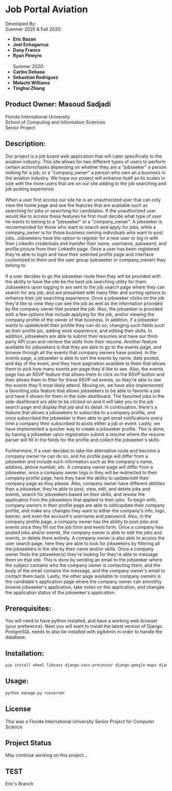 # Job Portal Aviation

Developed By:
<br>Summer 2020 & Fall 2020:<br>
+ **Eric Bazan**<br>
+ **Joel Echagarrua**<br>
+ **Dany Franco**<br>
+ **Ryan Pineyro**<br>
<br> Summer 2020:
+ **Carlos Debasa**<br>
+ **Sebastian Rodriguez**<br>
+ **Malachi Williams**<br>
+ **Tinghui Zhang**<br>

Product Owner: Masoud Sadjadi<br>
---
Florida International University<br>
School of Computing and Information Sciences<br>
Senior Project<br>

## Description:
Our project is a job board web application that will cater specifically to the aviation industry. This site allows for two different types of users to
perform certain actions/tasks depending on whether they are a "jobseeker" a person looking for a job, or a "company_owner" a person who own an a business
in the aviation industry. We hope our project will enhance itself as its scales in size with the more users that are on our site adding to the job searching 
and job posting experience.
<br>
<br>
When a user first access our site he is an unauthorized user that can only view the home page and see the features that are available such as searching for jobs
or searching for candidates. If the unauthorized user would like to access these features he first must decide what type of user he wants to belong to a "jobseeker"
or a "company_owner". A jobseeker is recommended for those who want to search and apply for jobs, while a company_owner is for those business owning individuals who
want to post jobs. Jobseekers have the option to register for a new user or log in with their LinkedIn credentials and transfer their name, username, password, and
profile picture from their LinkedIn page. Once a user has been registered they're able to login and have their selected profile page and interface customized to
them and the user group (jobseeker or company_owner) they belong to.
<br>
<br>
If a user decides to go the jobseeker route then they will be provided with the ability to have the site be the best job searching utility for them. Jobseekers
upon logging in are sent to the job search page where they can search for any job, and are presented with many filter and sorting options to enhance their job
searching experience. Once a jobseeker clicks on the job they'd like to view they can see the job as well as the information provided by the company owner that
posted the job. Also, the jobseeker is provided with a few options that include applying for the job, and/or viewing the company profile of the owner of that 
business. In addition, if a jobseeker wants to update/edit their profile they can do so; changing such fields such as their profile pic, adding work experience,
and editing their skills. In addition, jobseekers are able to submit their resumes and have our third-party API scan and retrieve the skills from their resume. Another feature available for jobseekers is that they are able to go to the events page, and browse through all the events that company owners have posted. In the events page, a jobseeker is able to sort the events by name, date posted, and day of the event, and they have pagination available to them that allows them to pick how many events per page they'd like to see. Also, the events page has an RSVP feature that allows them to click on the RSVP button and then allows them to filter for these RSVP-ed events, so they're able to see the events they'll most likely attend. Moving on, we have also implemented a favoriting jobs feature that allows jobseekers to be able to favorite a job and have it shown for them in the side-dashboard. The favorited jobs in the side-dashboard are able to be clicked on and it will take you to the job search page and display that job and its detail. In continuation, there's a feature that allows a jobseekers to subscribe to a company profile, and once subscribed the jobseeker is then able to get email notifications every time a company their subscribed to posts either a job or event. Lastly, we have implemented a quicker way to create a jobseeker profile. This is done, by having a jobseeker upon registration submit a resume where the resume parser will fill in the fields for the profile and collect the jobseeker's skills.
<br>
<br>
Furthermore,  if a user decides to take the alternative route and become a company owner he can do so, and his profile page will differ from a jobseeker and include
such information such as the company's name, address, phone number, etc. A company owner page will differ from a jobseeker, once a company owner logs in they will
be redirected to their company profile page, here they have the ability to update/edit their company page as they please. Also, company owner have different 
abilities than a jobseeker, they're able to post, view, edit, and delete jobs and events, search for jobseekers based on their skills, and review the application from the jobseekers that applied to their jobs. To begin with, company owners in their profile page are able to edit/update their company profile, and make any changes they want to either the company's info, logo, banner, and even the account's username and password. Also, in the company profile page, a company owner has the ability to post jobs and events once they fill out the job form and event form. Once a company has posted jobs and/or events, the company owner is able to edit the jobs and events, or delete them entirely. A company owner is also able to access the user search page, here they are able to look for jobseekers by filtering all the jobseekers in the site by their name and/or skills. Once a company owner finds the jobseeker(s) they're looking for they're able to message them on that site. This is done by sending an email to the jobseeker where the subject contains who the company owner is contacting them, and the body of the email contains the message, and the company owner's email to contact them back. Lastly, the other page available to company owners is the candidate's application page where the company owner can smoothly browse jobseeker's application, take notes on the application, and changes the application status of the jobseeker's application.

## Prerequisites:
You will need to have python installed, and have a working web browser (your preference). Next you will want to install the latest version of Django.
PostgreSQL needs to also be installed with pgAdmin in order to handle the database.

## Installation:
```bash
pip install wheel libsass django-sass-processor django-google-maps django-crispy-forms social-auth-app-django psycopg2-binary pyresparser Pillow nltk django-filter
```

## Usage:
```bash
python manage.py runserver
```

## License
This was a Florida International University Senior Project for Computer Science

## Project Status
May continue working on this project...

## TEST
Eric's Branch
